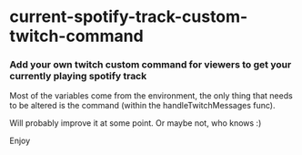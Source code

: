 # current-spotify-track-custom-twitch-command

### Add your own twitch custom command for viewers to get your currently playing spotify track

Most of the variables come from the environment, the only thing that needs to be altered is the command (within the handleTwitchMessages func).

Will probably improve it at some point. Or maybe not, who knows :)

Enjoy
